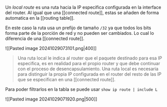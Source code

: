 Un _local route_ es una ruta hacia la IP especifica configurada en la interface del router. Al igual que una [[connected route]], estas se añaden de forma automatica en la [[routing table]]. 

En este caso la ruta usa un prefijo de tamaño `/32` ya que todos los bits forma parte de la porción de red y no pueden ser cambiados. Lo cual lo diferencia de una [[connected route]]. 

![[Pasted image 20241029073101.png|400]]

>  Una ruta local le indica al router que el paquete destinado para esa IP especifica, es en realidad para el propio router y que debe continuar con el proceso de desencapsulamiento. Una ruta local es necesaria para distinguir la propia IP configurada en el router del resto de las IP que se especifican en una [[connected route]]. 

Para poder filtrarlos en la tabla se puede usar `show ip route | include L`

![[Pasted image 20241029071920.png|500]]

